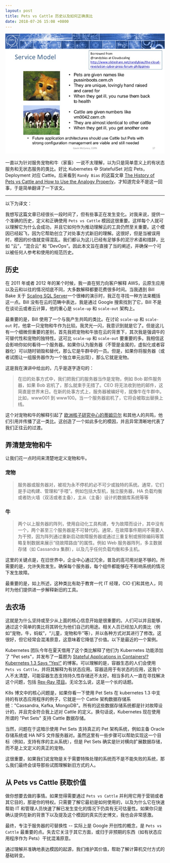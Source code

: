 ```yaml
---
layout: post
title: Pets vs Cattle 历史以及如何正确类比
date: 2018-07-26 15:08 +0800
---
```


![](images/pets-vs-cattle.jpg)

一直以为针对服务宠物和牛（家畜）一说不太理解，以为只是简单意义上的有状态服务和无状态服务的类比。好比 Kubernetes 中 StatefulSet 对应 Pets，Deployment 对应 Cattle。后来看到 `Randy Bias` 的这篇文章 [The History of Pets vs Cattle and How to Use the Analogy Properly](http://cloudscaling.com/blog/cloud-computing/the-history-of-pets-vs-cattle/)，才知道完全不是这一回事，于是简单翻译了一下该文。

---

以下为译文：

我想写这篇文章已经很长一段时间了，但有些事正在发生变化。对我来说，提供一个准确的历史，定义和正确使用 `Pets vs Cattle` 模因这很重要。这样每个人就可以理解它为什么会成功，并且它如何作为推动理解云的工具仍然至关重要。这个模因已经起飞，因为它帮助创立了对处事方式新旧的理解。这很好，但是当被误用时，模因的价值就变得混乱。我们都认为这儿已经有足够多的泥泞术语和措辞，比如 “云”，“混合云” 和 “DevOps”。因此本文旨在直接了当的阐述，并确保一个可以被任何人参考和使用的规范历史。

## 历史

在 2011 年或者 2012 年的某个时候，我一直在努力向客户解释 AWS，云原生应用以及云和以往的情况彻底不同，大多数解释都要花费很多时间。当我遇到 Bill Bake 关于 [Scaling SQL Server](https://twitter.com/randybias/status/444306871545892864)一个很棒的演示时，我正在寻找一种方法来概括这一点。Bill 没有在云的范畴中表达，我是通过 Google 搜索找到了它，Bill 不是在谈论云或者云计算，他的重心是 `scale-up` 和 `scale-out` 架构上。

最重要的是，Bill 使用了一个与我产生共鸣的类比。在讨论 `scale-up` 和 `scale-out` 时，他拿一只宠物和牛作为比较。我灵光一闪，我意识到就是它了。但是这儿有一个细微但重要的差别，首先我把宠物和牛放在云的背景下，其次我是强调牛的可替代性和宠物的独特性。这可比 `scale-up` 和 `scale-out` 要重要的多。我相信这会影响你如何看待一个服务器。如果你认为服务器（不管是金属的，虚拟化或者容器化）可以随时销毁和替代，那么它是牛群中的一员。但是，如果你将服务器（或者试图让一组服务器作为一个独立单元出现），那么它就是宠物。

这是我在演讲中给出的，几乎是逐字逐句的：


> 在旧的处事方式中，我们把我们的服务器当作是宠物，例如 Bob 邮件服务器，如果 Bob 宕机了，那么就束手无措了。CEO 将无法收到他的邮件，这简直是世界末日。在新的处事方式上，服务器被编好号，就像牛在牛群中。比如，www001 到 www100。当一个服务器宕机了，它将会被取出替换上线。


这个对宠物和牛的解释引起了 [欧洲核子研究中心的蒂姆贝尔](https://twitter.com/noggin143/status/354666097691205633) 和其他人的共鸣，他们引用并传播了这一类比。这创造了一个如此多化的模因，并且异常清晰地代表了我们正往云的过渡。

## 弄清楚宠物和牛

让我们花一点时间来清楚地定义宠物和牛。

### 宠物

> 服务器或服务器对，被视为永不停机的必不可少或独特的系统。通常，它们是手动构建、管理和“手喂”。例如包括大型机，独立服务器，HA 负载均衡或者防火墙（双活或者主备），主从（主备）设计的数据库系统等等

### 牛

> 两个以上服务器的阵列，使用自动化工具构建，专为故障而设计，其中没有一个，两个甚至三个服务器是不可替代的。通常，在故障事件期间不需要人为干预，因为阵列通过重新启动故障服务器或通过三重复制或擦除编码等策略复制数据来展示“绕故障路由”的属性。例如 Web 服务器阵列，多主数据存储（如 Cassandra 集群），以及几乎任何负载均衡和多主机。

这里的关键点是，在旧世界中，企业中心通过冗余，普及的高可用对是不够的。所需要的是，允许失败发生。确保每个服务器，每个组件都能够在不影响系统的情况下发生故障。

最重要的是，如上所述，这种类比有助于教育一代 IT 经理，CIO 们和其他人，同时为他们提供进一步解释新旧的工具。

## 去农场 

这就是为什么坚持或至少从上面的核心信息开始是很重要的。人们可以并且能够，通过这个简单的类比将其转化为他们自己的用途。相关人员已经加入的类比（例如“宠物，牛，蚂蚁”，“儿童，宠物和牛”等），并以各种方式对其进行了修改。这很好，但它经常会混淆原意，这意味着它降低了价值。以下是最近的一个案例。

Kubernetes 团队今年在夏天借用了这个类比解释了他们为 Kubernetes 功能添加了 "Pet sets"，并发布了一篇题为 [Stateful Applications in Containers!? Kubernetes 1.3 Says “Yes!”](http://blog.kubernetes.io/2016/07/stateful-applications-in-containers-kubernetes.html) 的博客。可以理解的是，容器生态的人们会使用 `Pets vs Cattle`，并将其解释为有状态应用。容器适用于有状态的应用，这我个人不太清楚，可能容器生态支持持久性存储还不太好。相当多的人一直在寻找解决这个问题，包括 [Rex-Ray 项目](https://github.com/emccode/rexray)。无论怎么说，这是一个长的话题。

K8s 博文中的核心问题是，如果你看一下使用 Pet Sets 在 kubernetes 1.3 中支持的有状态应用程序的例子，它就是一个 Cattle 架构数据存储系统："Cassandra, Kafka, MongoDB"。所有的这些数据存储系统都是针对故障设计的，并且完全符合我上述对 Cattle 的定义。换句话说，Kubernetes 现在使用所谓的 "Pet Sets" 支持 Cattle 数据存储。

当然，问题在于这暗示使用 Pet Sets 支持真正的 Pet 架构系统，例如主备 Oracle 存储系统或 HA NFS 文件服务器对。虽然这里有一些步骤可以帮助实现这一个目标（例如，支持有序的主从系统），但是 Pet Sets 确实是针对横向扩展数据存储，而不是上文定义的真正的宠物。

这很重要，如果我们说宠物是关于需要特殊处理的系统而不是不能失败的系统，那么我们最终会误导那些试图理解新旧方式的人。

## 从 Pets vs Cattle 获取价值

做你想要去做的事情。如果觉得需要通过 `Pets vs Cattle` 并利用它用于营销或者其它目的，那是你的特权。只需要了解它最初是如何使用的，以及为什么它在快速帮助 IT 和管理人员快速了解已发生变化的情况下仍具有无可估量性。如果你只是确认提供在新的背景下以及提及这个模因的真实历史博文，我也会非常感激。

最终，专注于服务器的可替换性 -- 实际上是 Google 开创性的概念，是 `Pets vs Cattle` 最重要的点。失去它关注于其它方面，或归于非预期的东西（如有状态应用程序作为 Pets）干扰混淆原意。

通过理解并准确地表达模因的起源，我们维护其价值，帮助了解计算机交付方式的基础转变。
